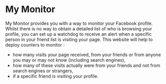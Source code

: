 My Monitor
======

My Monitor provides you with a way to monitor your Facebook profile. Whilst there is no way to obtain a detailed list of who is browsing your profile, you can set up a watchdog to receive an alert when a specific person in your friend list is visiting your page. This website will help to deploy counters to monitor :
- how many visits your page received, from your friends or from anyone you may or may not know (including search engines),
- how many of these visits actually were from your friends and not from search engines or strangers, 
- if a specific friend is visiting your profile.
